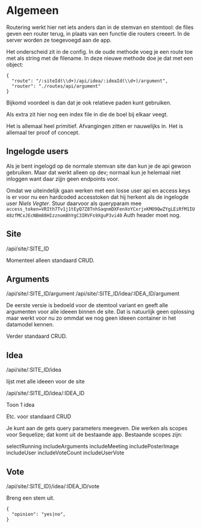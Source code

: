 # Algemeen

Routering werkt hier net iets anders dan in de stemvan en stemtool: de files geven een router terug, in plaats van een functie die routers creeert. In de server worden ze toegevoegd aan de app.

Het onderscheid zit in de config. In de oude methode voeg je een route toe met als string met de filename. In deze nieuwe methode doe je dat met een object:
```
{
  "route": "/:siteId(\\d+)/api/idea/:ideaId(\\d+)/argument",
  "router": "./routes/api/argument"
}
```

Bijkomd voordeel is dan dat je ook relatieve paden kunt gebruiken.

Als extra zit hier nog een index file in die de boel bij elkaar veegt.

Het is allemaal heel primitief. Afvangingen zitten er nauwelijks in. Het is allemaal ter proof of concept.

## Ingelogde users

Als je bent ingelogd op de normale stemvan site dan kun je de api gewoon gebruiken. Maar dat werkt alleen op dev; normaal kun je helemaal niet inloggen want daar zijjn geen endpoints voor.

Omdat we uiteindelijk gaan werken met een losse user api en access keys is er voor nu een hardcoded accesstoken dat hij herkent als de ingelogde user _Niels Vegter_. Stuur daarvoor als queryparam mee
```access_token=VRIth7Tv1j1tEyQ7Z8TnhSaqnmDXFenXoYCxrjxKMO9QwZYgLEiRfM1IU48zfMCxJEcNBm88HIzznomBhYgC3IRVFs9XguP3vi40```
Auth header moet nog.

## Site

/api/site/:SITE_ID

Momenteel alleen standaard CRUD.

## Arguments

/api/site/:SITE_ID/argument
/api/site/:SITE_ID/idea/:IDEA_ID/argument

De eerste versie is bedoeld voor de stemtool variant en geeft alle argumenten voor alle ideeen binnen de site. Dat is natuurlijk geen oplossing maar werkt voor nu zo ommdat we nog geen ideeen container in het datamodel kennen.

Verder standaard CRUD.

## Idea

/api/site/:SITE_ID/idea

lijst met alle ideeen voor de site

/api/site/:SITE_ID/idea/:IDEA_ID

Toon 1 idea

Etc. voor standaard CRUD

Je kunt aan de gets query parameters meegeven. Die werken als scopes voor Sequelize; dat komt uit de bestaande app. Bestaande scopes zijn:

selectRunning
includeArguments
includeMeeting
includePosterImage
includeUser
includeVoteCount
includeUserVote

## Vote

/api/site/:SITE_ID}/idea/:IDEA_ID/vote

Breng een stem uit.
```
{
  "opinion": "yes|no",
}
```